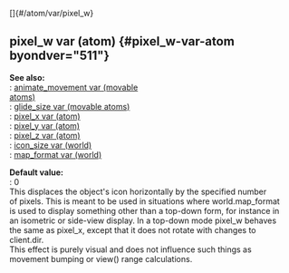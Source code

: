 []{#/atom/var/pixel_w}    
## pixel_w var (atom) {#pixel_w-var-atom byondver="511"}    
**See also:**    
:   [animate_movement var (movable    
    atoms)](/ref/atom/movable/var/animate_movement/animate_movement.md)    
:   [glide_size var (movable atoms)](/ref/atom/movable/var/glide_size/glide_size.md)    
:   [pixel_x var (atom)](/ref/atom/var/pixel_x/pixel_x.md)    
:   [pixel_y var (atom)](/ref/atom/var/pixel_y/pixel_y.md)    
:   [pixel_z var (atom)](/ref/atom/var/pixel_z/pixel_z.md)    
:   [icon_size var (world)](/ref/world/var/icon_size/icon_size.md)    
:   [map_format var (world)](/ref/world/var/map_format/map_format.md)    
<!-- -->    
**Default value:**    
:   0    
This displaces the object\'s icon horizontally by the specified number    
of pixels. This is meant to be used in situations where world.map_format    
is used to display something other than a top-down form, for instance in    
an isometric or side-view display. In a top-down mode pixel_w behaves    
the same as pixel_x, except that it does not rotate with changes to    
client.dir.    
This effect is purely visual and does not influence such things as    
movement bumping or view() range calculations.  